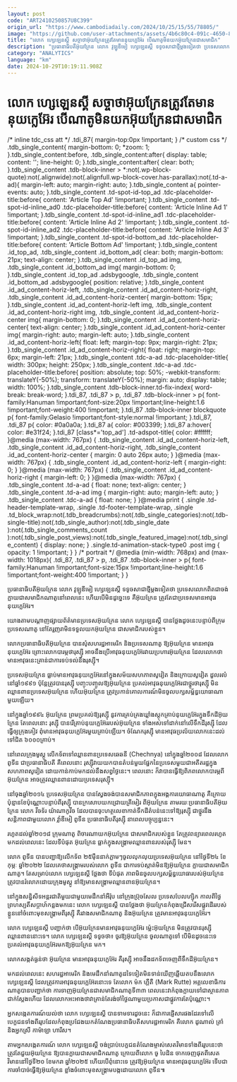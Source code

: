 ```yaml
---
layout: post
code: "ART2410250857U8C399"
origin_url: "https://www.cambodiadaily.com/2024/10/25/15/55/78805/"
image: "https://github.com/user-attachments/assets/4b6c80c4-091c-4650-8052-8dc53d6a4167"
title: "លោក ហ្សេឡេនស្គី សច្ចា​ថា​អ៊ុយក្រែន​ត្រូវតែ​មាន​នុយក្លេអ៊ែរ បើ​ណាតូ​មិន​យក​អ៊ុយក្រែន​ជា​សមាជិក"
description: "ប្រធានាធិបតី​អ៊ុយក្រែន លោក វូឡូឌីមៀ ហ្សេឡេនស្គី ទទូច​សាជាថ្មី​ម្ដង​ទៀត​ថា ប្រទេស​លោក​ពិត​ជា​ចង់​ក្លាយ​ជា​សមាជិក​ណាតូ​នៅ​ពេលនេះ ហើយ​បើ​មិន​ដូច្នេះ​ទេ គឺ​អ៊ុយក្រែន ត្រូវតែ​ជា​ប្រទេស​មាន​អាវុធ​នុយក្លេអ៊ែរ។"
category: "ANALYTICS"
language: "km"
date: 2024-10-29T10:19:11.908Z
---
```


# លោក ហ្សេឡេនស្គី សច្ចា​ថា​អ៊ុយក្រែន​ត្រូវតែ​មាន​នុយក្លេអ៊ែរ បើ​ណាតូ​មិន​យក​អ៊ុយក្រែន​ជា​សមាជិក

/\* inline tdc\_css att \*/ .tdi\_87{ margin-top:0px !important; } /\* custom css \*/ .tdb\_single\_content{ margin-bottom: 0; \*zoom: 1; }.tdb\_single\_content:before, .tdb\_single\_content:after{ display: table; content: ''; line-height: 0; }.tdb\_single\_content:after{ clear: both; }.tdb\_single\_content .tdb-block-inner > \*:not(.wp-block-quote):not(.alignwide):not(.alignfull.wp-block-cover.has-parallax):not(.td-a-ad){ margin-left: auto; margin-right: auto; }.tdb\_single\_content a{ pointer-events: auto; }.tdb\_single\_content .td-spot-id-top\_ad .tdc-placeholder-title:before{ content: 'Article Top Ad' !important; }.tdb\_single\_content .td-spot-id-inline\_ad0 .tdc-placeholder-title:before{ content: 'Article Inline Ad 1' !important; }.tdb\_single\_content .td-spot-id-inline\_ad1 .tdc-placeholder-title:before{ content: 'Article Inline Ad 2' !important; }.tdb\_single\_content .td-spot-id-inline\_ad2 .tdc-placeholder-title:before{ content: 'Article Inline Ad 3' !important; }.tdb\_single\_content .td-spot-id-bottom\_ad .tdc-placeholder-title:before{ content: 'Article Bottom Ad' !important; }.tdb\_single\_content .id\_top\_ad, .tdb\_single\_content .id\_bottom\_ad{ clear: both; margin-bottom: 21px; text-align: center; }.tdb\_single\_content .id\_top\_ad img, .tdb\_single\_content .id\_bottom\_ad img{ margin-bottom: 0; }.tdb\_single\_content .id\_top\_ad .adsbygoogle, .tdb\_single\_content .id\_bottom\_ad .adsbygoogle{ position: relative; }.tdb\_single\_content .id\_ad\_content-horiz-left, .tdb\_single\_content .id\_ad\_content-horiz-right, .tdb\_single\_content .id\_ad\_content-horiz-center{ margin-bottom: 15px; }.tdb\_single\_content .id\_ad\_content-horiz-left img, .tdb\_single\_content .id\_ad\_content-horiz-right img, .tdb\_single\_content .id\_ad\_content-horiz-center img{ margin-bottom: 0; }.tdb\_single\_content .id\_ad\_content-horiz-center{ text-align: center; }.tdb\_single\_content .id\_ad\_content-horiz-center img{ margin-right: auto; margin-left: auto; }.tdb\_single\_content .id\_ad\_content-horiz-left{ float: left; margin-top: 9px; margin-right: 21px; }.tdb\_single\_content .id\_ad\_content-horiz-right{ float: right; margin-top: 6px; margin-left: 21px; }.tdb\_single\_content .tdc-a-ad .tdc-placeholder-title{ width: 300px; height: 250px; }.tdb\_single\_content .tdc-a-ad .tdc-placeholder-title:before{ position: absolute; top: 50%; -webkit-transform: translateY(-50%); transform: translateY(-50%); margin: auto; display: table; width: 100%; }.tdb\_single\_content .tdb-block-inner.td-fix-index{ word-break: break-word; }.tdi\_87, .tdi\_87 > p, .tdi\_87 .tdb-block-inner > p{ font-family:Hanuman !important;font-size:20px !important;line-height:1.6 !important;font-weight:400 !important; }.tdi\_87 .tdb-block-inner blockquote p{ font-family:Gelasio !important;font-style:normal !important; }.tdi\_87, .tdi\_87 p{ color: #0a0a0a; }.tdi\_87 a{ color: #003399; }.tdi\_87 a:hover{ color: #e31f24; }.tdi\_87 \[class\*='top\_ad'\] .td-adspot-title{ color: #ffffff; }@media (max-width: 767px) { .tdb\_single\_content .id\_ad\_content-horiz-left, .tdb\_single\_content .id\_ad\_content-horiz-right, .tdb\_single\_content .id\_ad\_content-horiz-center { margin: 0 auto 26px auto; } }@media (max-width: 767px) { .tdb\_single\_content .id\_ad\_content-horiz-left { margin-right: 0; } }@media (max-width: 767px) { .tdb\_single\_content .id\_ad\_content-horiz-right { margin-left: 0; } }@media (max-width: 767px) { .tdb\_single\_content .td-a-ad { float: none; text-align: center; } .tdb\_single\_content .td-a-ad img { margin-right: auto; margin-left: auto; } .tdb\_single\_content .tdc-a-ad { float: none; } }@media print { .single .td-header-template-wrap, .single .td-footer-template-wrap, .single .td\_block\_wrap:not(.tdb\_breadcrumbs):not(.tdb\_single\_categories):not(.tdb-single-title):not(.tdb\_single\_author):not(.tdb\_single\_date ):not(.tdb\_single\_comments\_count ):not(.tdb\_single\_post\_views):not(.tdb\_single\_featured\_image):not(.tdb\_single\_content) { display: none; } .single.td-animation-stack-type0 .post img { opacity: 1 !important; } } /\* portrait \*/ @media (min-width: 768px) and (max-width: 1018px){ .tdi\_87, .tdi\_87 > p, .tdi\_87 .tdb-block-inner > p{ font-family:Hanuman !important;font-size:15px !important;line-height:1.6 !important;font-weight:400 !important; } }

ប្រធានាធិបតី​អ៊ុយក្រែន លោក វូឡូឌីមៀ ហ្សេឡេនស្គី ទទូច​សាជាថ្មី​ម្ដង​ទៀត​ថា ប្រទេស​លោក​ពិត​ជា​ចង់​ក្លាយ​ជា​សមាជិក​ណាតូ​នៅ​ពេលនេះ ហើយ​បើ​មិន​ដូច្នេះ​ទេ គឺ​អ៊ុយក្រែន ត្រូវតែ​ជា​ប្រទេស​មាន​អាវុធ​នុយក្លេអ៊ែរ។

យោង​តាម​បណ្ដាញ​ផ្សាយ​ព័ត៌មាន​ប្រទេស​អ៊ុយក្រែន លោក ហ្សេឡេនស្គី បាន​ថ្លែង​ដូចនេះ​បន្ទាប់ពី​ក្រុម​ប្រទេស​ណាតូ នៅតែ​រួញរា​មិន​ទទួលយក​អ៊ុយក្រែន ជា​សមាជិក​របស់​ខ្លួន។

លោក​ប្រធានាធិបតី​អ៊ុយក្រែន បាន​សុំ​សហរដ្ឋ​អាមេរិក និង​ប្រទេស​ណាតូ ឱ្យ​អ៊ុយក្រែន មាន​អាវុធ​នុយក្លេអ៊ែរ ព្រោះ​លោក​បារម្ភ​ថា​រុស្ស៊ី អាច​នឹង​ប្រើ​អាវុធ​នុយក្លេអ៊ែរ​វាយប្រហារ​អ៊ុយក្រែន ដែល​លោក​ថា​មាន​អាវុធ​នេះ​គ្រាន់​ជា​ការ​ទប់ទល់​នឹង​រុស្ស៊ី។

ប្រទេស​អ៊ុយក្រែន ធ្លាប់​មាន​អាវុធ​នុយក្លេអ៊ែរ​នៅ​ក្នុង​សម័យ​សហភាព​សូវៀត និង​ក្រោយ​សូវៀត ដួល​រលំ​នៅ​ឆ្នាំ​១៩៩១ ប៉ុន្តែ​ត្រូវ​បាន​រុស្ស៊ី បញ្ចុះបញ្ចូល​ឱ្យ​អ៊ុយក្រែន ប្រគល់​អាវុធ​នុយក្លេអ៊ែរ​ជា​ថ្នូរ​ថា​រុស្ស៊ី មិន​ឈ្លានពាន​ប្រទេស​អ៊ុយក្រែន ហើយ​អ៊ុយក្រែន ត្រូវ​ប្រកាន់​គោលការណ៍​មិន​ចូល​បក្ស​សម្ព័ន្ធ​យោធា​ណា​មួយ​ឡើយ។

នៅ​ក្នុង​ឆ្នាំ​១៩៩៤ អ៊ុយក្រែន ព្រម​ប្រគល់​ឱ្យ​រុស្ស៊ី នូវ​ការ​គ្រប់គ្រង​ឃ្លាំង​ស្តុក​គ្រាប់​នុយក្លេអ៊ែរ​ក្នុង​ទឹកដី​អ៊ុយក្រែន តែ​ពេល​នោះ រុស្ស៊ី បាន​រើ​គ្រាប់​នុយក្លេអ៊ែរ​របស់​អ៊ុយក្រែន ទាំងអស់​ទៅ​ដាក់​នៅ​លើ​ទឹកដី​រុស្ស៊ី ដែល​ធ្វើ​ឲ្យ​ក្រុង​គៀវ ពុំ​មាន​អាវុធ​នុយក្លេអ៊ែរ​មួយ​គ្រាប់​ឡើយ។ ចំណែក​រុស្ស៊ី មាន​អាវុធ​ប្រល័យ​លោក​នេះ​ដល់​ទៅ​ជិត ៦០០០​គ្រាប់។

នៅ​ពេល​ក្រុង​មូស្គូ លើក​ទ័ព​ទៅ​ឈ្លានពាន​ប្រទេស​ឆេឆនី (Chechnya) នៅ​ក្នុង​ឆ្នាំ​២០០៨ ដែល​លោក ពូទីន ជា​ប្រធានាធិបតី គឺ​ពេល​នោះ រុស្ស៊ី​វាយ​យក​បាន​តំបន់​មួយ​ផ្នែក​នៃ​ប្រទេស​មួយ​ជា​អតីត​រដ្ឋ​ក្នុង​សហភាព​សូវៀត ដោយ​កាន់កាប់​មក​ដល់​នឹង​សព្វថ្ងៃ​នេះ។ ពេល​នោះ ក៏​វា​បាន​ធ្វើ​ឱ្យ​ពិភពលោក​បារម្ភ​ពី​អ៊ុយក្រែន អាច​ត្រូវ​ឈ្លានពាន​ដោយ​ប្រទេស​រុស្ស៊ី។

នៅ​ចុង​ឆ្នាំ​២០១៤ ប្រទេស​អ៊ុយក្រែន បាន​ស្វែង​ចង់បាន​សមាជិកភាព​ក្នុង​អង្គការ​យោធា​ណាតូ គឺ​ក្រោយ​ប៉ុន្មាន​ខែ​ប៉ុណ្ណោះ​បន្ទាប់ពី​រុស្ស៊ី បាន​ក្រសោប​យក​ជ្រោយ​គ្រីមៀរ ពី​អ៊ុយក្រែន តាមរយៈ​ប្រធានាធិបតី​អ៊ុយក្រែន លោក វីចទ័រ យ៉ាណាកូវីច ដែល​បាន​ចុះហត្ថលេខា​កាត់​ទឹកដី​តំបន់​នេះ​ទៅ​ឱ្យ​រុស្ស៊ី ជា​ថ្នូរ​នឹង​សន្តិភាព​ជាមួយ​លោក វ៉្លាឌីមៀ ពូទីន ប្រធានាធិបតី​រុស្ស៊ី នា​ពេល​បច្ចុប្បន្ន​នេះ។

រហូត​ដល់​ឆ្នាំ​២០១៨ ក្រុម​ណាតូ ពិចារណា​យក​អ៊ុយក្រែន ជា​សមាជិក​របស់​ខ្លួន តែ​ត្រូវ​ពន្យារ​ពេល​រហូត​មក​ដល់​ពេលនេះ ដែល​ទីបំផុត អ៊ុយក្រែន ធ្លាក់​ក្នុង​សង្គ្រាម​ឈ្លានពាន​របស់​រុស្ស៊ី មែន។

លោក ពូទីន បាន​បញ្ជា​ឱ្យ​លើក​ទ័ព ២៥​ម៉ឺន​នាក់​ភ្លាមៗ​ចូល​លុកលុយ​ប្រទេស​អ៊ុយក្រែន នៅ​ថ្ងៃទី​២៤ ខែ​កុម្ភៈ ឆ្នាំ​២០២២ ដែល​គេ​ថា​សង្គ្រាម​របស់​លោក ពូទីន ជា​ការ​ទប់ស្កាត់​មិន​ឱ្យ​អ៊ុយក្រែន ក្លាយ​ជា​សមាជិក​ណាតូ។ តែ​សម្រាប់​លោក ហ្សេឡេនស្គី ថ្លែង​ថា ទីបំផុត ភាព​មិន​ចូល​បក្ស​សម្ព័ន្ធ​យោធា​របស់​អ៊ុយក្រែន ត្រូវ​បាន​រំលោភ​ដោយ​ក្រុង​មូស្គូ នាំ​ឱ្យ​មាន​សង្គ្រាម​ឈ្លានពាន​អ៊ុយក្រែន។

នៅ​ក្នុង​សន្និសីទ​អន្តរជាតិ​មួយ​ជាមួយ​មេដឹកនាំ​អឺរ៉ុប នៅ​ក្រុង​ប្រ៊ុចសែល ប្រទេស​បែលហ្ស៊ិក កាលពី​ថ្ងៃ​ព្រហស្បតិ៍​សប្ដាហ៍​កន្លង​មក​នេះ លោក ហ្សេឡេនស្គី បាន​ថ្លែង​ថា អ៊ុយក្រែន​កំពុង​ជ្រើសរើស​ផ្លូវ​ដើរ​របស់​ខ្លួន​នៅ​ចំពោះ​មុខ​សង្គ្រាម​ពី​រុស្ស៊ី គឺ​រវាង​សមាជិក​ណាតូ និង​អ៊ុយក្រែន ត្រូវ​មាន​អាវុធ​នុយក្លេអ៊ែរ។

លោក ហ្សេឡេនស្គី បញ្ជាក់​ថា បើ​អ៊ុយក្រែន​មាន​អាវុធ​នុយក្លេអ៊ែរ ម្ល៉េះ​អ៊ុយក្រែន មិន​ត្រូវ​បាន​រុស្ស៊ី ឈ្លានពាន​នោះ​ទេ។ លោក ហ្សេឡេនស្គី ទទូច​ថា៖ ចូរ​ឱ្យ​អ៊ុយក្រែន ចូល​ណាតូ​ទៅ បើ​មិន​ដូចនេះ​ទេ ប្រគល់​អាវុធ​នុយក្លេអ៊ែរ​មក​ឱ្យ​អ៊ុយក្រែន មក។

លោក​សង្កត់​ធ្ងន់​ថា អ៊ុយក្រែន មាន​អាវុធ​នុយក្លេអ៊ែរ គឺ​រុស្ស៊ី អាច​នឹង​ដក​ទ័ព​ចេញពី​ទឹកដី​អ៊ុយក្រែន។

មក​ដល់​ពេលនេះ សហរដ្ឋ​អាមេរិក និង​មេដឹកនាំ​ណាតូ​ដទៃ​ទៀត​មិន​ទាន់​ឃើញ​ឆ្លើយតប​នឹង​លោក ហ្សេឡេនស្គី ដែល​ត្រូវការ​អាវុធ​នុយក្លេអ៊ែរ​នោះ​ទេ តែ​លោក ម៉ក ហ្គឺតឺ (Mark Rutte) អគ្គលេខាធិការ​ណាតូ​បាន​បញ្ជាក់​ថា ការ​ទាញ​អ៊ុយក្រែន​ជា​សមាជិក​ណាតូ​ទី​៣៣ ពេលនេះ​វា​កំពុង​ក្លាយ​ទៅ​ជា​ស្ថានភាព​ជាក់ស្ដែង​ហើយ ដែល​លោក​អះអាង​ថា​វា​គ្រាន់តែ​រង់ចាំ​ថ្ងៃ​ណា​មួយ​ប្រកាស​ជា​ផ្លូវការ​តែប៉ុណ្ណោះ។

អ្នក​សង្កេតការណ៍​យល់​ថា លោក ហ្សេឡេនស្គី បាន​ទាមទារ​ដូចនេះ ក៏​ជា​ការ​ផ្ញើ​សារ​ផង​ដែរ​ទៅ​លើ​បេក្ខជន​ទាំង​ពីរ​រូប​ដែល​កំពុង​ប្រជែង​យក​តំណែង​ប្រធានាធិបតី​សហរដ្ឋ​អាមេរិក គឺ​លោក ដូណាល់ ត្រាំ និង​អ្នកស្រី កាម៉ាឡា ហារីស។

តាម​អ្នក​សង្កេតការណ៍ លោក ហ្សេឡេនស្គី ចង់​ប្រាប់​បេក្ខជន​តំណែង​ម្ចាស់​សេតវិមាន​ទាំង​ពីរ​រូប​នេះ​ថា ត្រូវតែ​ជួយ​អ៊ុយក្រែន ឱ្យ​បាន​ក្លាយ​ជា​សមាជិក​ណាតូ ក្រោយពី​លោក ចូ បៃដិន ចាកចេញ​ផុត​ពី​សេតវិមាន​នៅ​ថ្ងៃទី​២០ ខែ​មករា ឆ្នាំ​២០២៥ ហើយ​បើ​ពុំ​នោះ​ទេ ត្រូវ​ឱ្យ​អ៊ុយក្រែន មាន​អាវុធ​នុយក្លេអ៊ែរ ទើប​ជា​ការ​ចាំបាច់​ធ្វើ​ឱ្យ​អ៊ុយក្រែន ខ្លាំង​ចំពោះ​មុខ​សង្គ្រាម​បង្ក​ដោយ​លោក ពូទីន៕